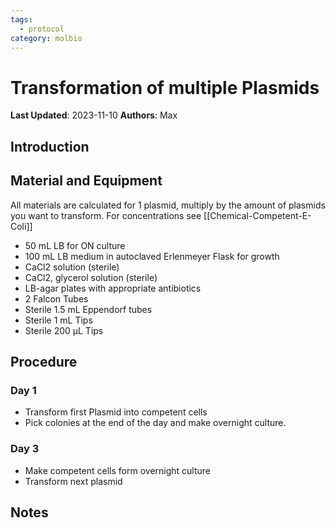 ```yaml
---
tags:
  - protocol
category: molbio
---
```

# Transformation of multiple Plasmids

**Last Updated**: 2023-11-10
**Authors**: Max

## Introduction

## Material and Equipment
All materials are calculated for 1 plasmid, multiply by the amount of plasmids you want to transform. For concentrations see [[Chemical-Competent-E-Coli]]

- 50 mL LB for ON culture 
- 100 mL LB medium in autoclaved Erlenmeyer Flask for growth
- CaCl2 solution (sterile)
- CaCl2, glycerol solution (sterile)
- LB-agar plates with appropriate antibiotics
- 2 Falcon Tubes
- Sterile 1.5 mL Eppendorf tubes
- Sterile 1 mL Tips
- Sterile 200 µL Tips

## Procedure

### Day 1
- Transform first Plasmid into competent cells
- Pick colonies at the end of the day and make overnight culture.

### Day 3
- Make competent cells form overnight culture
- Transform next plasmid


## Notes
